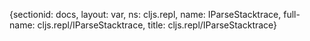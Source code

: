 {sectionid: docs, layout: var, ns: cljs.repl, name: IParseStacktrace, full-name: cljs.repl/IParseStacktrace,
  title: cljs.repl/IParseStacktrace}
